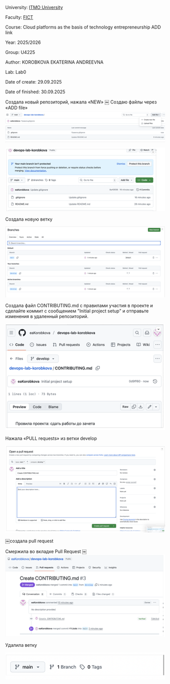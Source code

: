 University: [ITMO University](https://itmo.ru/ru/)

Faculty: [FICT](https://fict.itmo.ru)

Course: Cloud platforms as the basis of technology entrepreneurship ADD link

Year: 2025/2026

Group: U4225

Author: KOROBKOVA EKATERINA ANDREEVNA

Lab: Lab0

Date of create: 29.09.2025

Date of finished: 30.09.2025

Создала новый репозиторий, нажала «NEW»
￼
Создаю файлы через «ADD file»
![alt text](screenshots/ADD.png)

![alt text](screenshots/sc.png)

Создала новую ветку

![alt text](screenshots/branch.png)

Создала  файл CONTRIBUTING.md с правилами участия в проекте и сделайте коммит с сообщением "Initial project setup" и отправьте изменения в удаленный репозиторий.

![alt text](screenshots/file.png)

Нажала «PULL requests» из ветки develop

![alt text](screenshots/pull_request.png)

￼создала pull request

Смержила во вкладке Pull Request
￼
![alt text](screenshots/CONTRIBUTING.png)

Удалила ветку

![alt text](screenshots/main.png)

